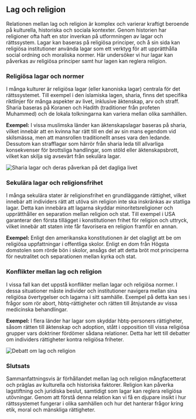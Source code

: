 ## Lag och religion

Relationen mellan lag och religion är komplex och varierar kraftigt beroende på kulturella, historiska och sociala kontexter. Genom historien har religioner ofta haft en stor inverkan på utformningen av lagar och rättssystem. Lagar kan baseras på religiösa principer, och å sin sida kan religiösa institutioner använda lagar som ett verktyg för att upprätthålla social ordning och moraliska normer. Här undersöker vi hur lagar kan påverkas av religiösa principer samt hur lagen kan reglera religion.

### Religiösa lagar och normer 

I många kulturer är religiösa lagar (eller kanoniska lagar) centrala för det rättssystemet. Till exempel i den islamiska lagen, sharia, finns det specifika riktlinjer för många aspekter av livet, inklusive äktenskap, arv och straff. Sharia baseras på Koranen och Hadith (traditioner från profeten Muhammed) och de lokala tolkningarna kan variera mellan olika samhällen.

**Exempel:** I vissa muslimska länder kan äktenskapslagar baseras på sharia, vilket innebär att en kvinna har rätt till en del av sin mans egendom vid skilsmässa, men att mansrollen traditionellt anses vara den ledande. Dessutom kan strafflagar som härrör från sharia leda till allvarliga konsekvenser för brottsliga handlingar, som stöld eller äktenskapsbrott, vilket kan skilja sig avsevärt från sekulära lagar.

![Sharia lagar och deras påverkan på det dagliga livet](sharia-lagar-och-paverkan.png)

### Sekulära lagar och religionsfrihet 

I många sekulära stater är religionsfrihet en grundläggande rättighet, vilket innebär att individers rätt att utöva sin religion inte ska inskränkas av statliga lagar. Detta kan innebära att lagarna skyddar minoritetsreligioner och upprätthåller en separation mellan religion och stat. Till exempel i USA garanterar den första tillägget i konstitutionen frihet för religion och uttryck, vilket innebär att staten inte får favorisera en religion framför en annan.

**Exempel:** Enligt den amerikanska konstitutionen är det olagligt att be om religiösa uppfattningar i offentliga skolor. Enligt en dom från Högsta domstolen som rörde bön i skolor, ansågs det att detta bröt mot principerna för neutralitet och separationen mellan kyrka och stat. 

### Konflikter mellan lag och religion 

I vissa fall kan det uppstå konflikter mellan lagar och religiösa normer. I dessa situationer måste individer och institutioner navigera mellan sina religiösa övertygelser och lagarna i sitt samhälle. Exempel på detta kan ses i frågor som rör abort, hbtq-rättigheter och rätten till åtnjutande av vissa medicinska behandlingar.

**Exempel:** I flera länder har lagar som skyddar hbtq-personers rättigheter, såsom rätten till äktenskap och adoption, stått i opposition till vissa religiösa grupper vars doktriner fördömer sådana relationer. Detta har lett till debatter om individers rättigheter kontra religiösa friheter.

![Debatt om lag och religion](debatt-om-lag-och-religion.png)

### Slutsats 

Sammanfattningsvis är förhållandet mellan lag och religion mångfacetterat och präglas av kulturella och historiska faktorer. Religion kan påverka lagstiftning och juridiska beslut, samtidigt som lagar kan reglera religiösa utövningar. Genom att förstå denna relation kan vi få en djupare insikt i hur rättssystemet fungerar i olika samhällen och hur det hanterar frågor kring etik, moral och mänskliga rättigheter.